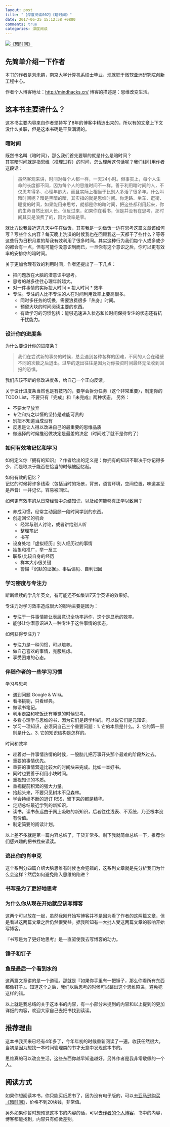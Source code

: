 ```yaml
---
layout: post
title: "【深度阅读002】《暗时间》"
date: 2017-06-25 15:12:58 +0800
comments: true
categories: 深度阅读
---
```


[![《暗时间》](https://images-cn.ssl-images-amazon.com/images/I/41XhpA%2BqiVL._SX358_BO1,204,203,200_.jpg)](https://www.amazon.cn/dp/B005DSK4W8/?ie=UTF8&tag=forecho0c-23)

## 先简单介绍一下作者

本书的作者是刘未鹏，南京大学计算机系硕士毕业，现就职于微软亚洲研究院创新工程中心。

作者个人博客地址：<http://mindhacks.cn/> 
博客的描述是：思维改变生活。

<!--more-->

## 这本书主要讲什么？

这本书主要内容来自作者坚持写了8年的博客中精选出来的，所以有的文章上下文没什么关联，但是这本书确是干货满满的。

### 暗时间

既然书名叫《暗时间》，那么我们首先要聊的就是什么是暗时间？  
其实暗时间就是指思维（推理过程）的时间，怎么理解这句话呢？我们线引用作者这段话：

> 虽然客观来讲，时间对每个人都一样，一天24小时。但事实上，每个人生命的长度都不同，因为每个人的思维时间不一样。善于利用暗时间的人，不仅思考得多、心理年龄大，而且实际上相当于比别人多活了很多年。什么叫暗时间呢？暗是黑暗的暗，其实指的就是思维时间。你走路、坐车、逛街、睡觉的时间，如果能用来思考，就都是你的暗时间，把这些都利用起来，你的生命自然比别人长。但反过来，如果你在看书，但是并没有在思考，那时间其实是浪费了的，因为效率是零。

就比方说我最近这几天中午在做饭，其实我是一边做饭一边在思考这篇文章该如何写？写些什么内容？每天晚上洗澡的时候我也在回顾我这一天都干了些什么？等等这些行为日积月累的帮我有效利用了很多时间。其实这种行为我们每个人或多或少的都会有一点，但有可能你没意识到而已，一旦你有这个意识之后，你可以更有效率的安排你的暗时间。

关于更加合理有效的利用时间，作者还提出了一下几点：

- 把问题放在大脑的潜意识中思考。
- 思考的越多往往心理年龄越大。
- 对一件事情的实际投入时间 = 投入时间 * 效率
- 专注。专注的人比不专注的人在时间利用效率上要高很多。
  - 同时多任务的切换，需要浪费很多『热身』时间。
  - 预留大块的时间阅读主要的东西。
  - 有效学习的习惯包括：能够迅速进入状态和长时间保持专注的状态还有抗干扰能力。


### 设计你的进度条

为什么要设计你的进度条？

> 我们在尝试新的事务的时候，总会遇到各种各样的困难，不同的人会在碰壁不同的次数之后退出。过早的退出往往是因为对你投资时间最终无法收到回报的恐惧。

我们应该不断的修改进度条，给自己一个正向反馈。

关于设计进度条当然也是有技巧的，要学会拆分任务（这个非常重要），制定你的 TODO List，不要只有『完成』和『未完成』两种状态。
另外：

- 不要太早放弃
- 专注和持之以恒的坚持是难能可贵的
- 别把不知道当成没有
- 反思是让人得以改进自己的最重要的思维品质
- 做选择的时候推迟做决定是最差的决定（时间过了就不是你的了）

### 如何有效地记忆和学习

如何定义你『拥有的知识』？作者给出的定义是：你拥有的知识不取决于你记得多少，而是取决于能否在恰当的时候被回忆起。

如何有效的记忆？  
记忆的时候将许多线索（包括当时的场景，背景，语言环境，空间位置，味道甚至是声音）一并记忆，容易被回忆。

如何更有效率的从日常经验中总结知识，以及如何能够真正学以致用？

- 养成习惯，经常主动回顾一段时间学到的东西。
- 创造回忆的机会
  - 经常与别人讨论，或者讲给别人听
  - 整理笔记
  - 书写
- 设身处地『虚拟经历』别人经历过的事情
- 抽象和推广，举一反三
- 联系/比较自身的经历
  - 样本大小很关键
  - 警惕『沉默的证据』、事后偏见、自利归因

### 学习密度与专注力
	
断断续续的学几年英文，有可能还不如集训7天学英语的效果好。

专注力对学习效率造成很大的影响主要是因为：

- 专注于一件事情能让表层意识全功率运作，这个是显示的效率。
- 能够让你潜意识进入一种专注于这件事情的状态。

如何获得专注力？

- 专注力是一种习惯，可以培养。
- 做自己喜欢的事情，克服焦虑。
- 享受困难的心态。


### 伴随作者的一些学习习惯

学习与思考 

- 遇到问题 Google & Wiki。
- 看书挑剔，只看经典。
- 做读书笔记。
- 利用走路和吃饭还有睡觉的时候思考。
- 多看心理学与思维的书，因为它们是跨学科的。可以说它们是元知识。
- 学习一项知识，必须问自己三个重要问题：1. 它的本质是什么。2. 它的第一原则是什么。3. 它的知识结构是怎样的。

时间和效率

- 趁着对一件事情热情的时候，一股脑儿把万事开头那个最难的阶段熬过去。
- 重要的事情优先。
- 重要的事情营造比较大的时间块来完成。比如一本好书。
- 同时也要善于利用小块时间。
- 重视知识的本质。
- 重视提前积累的强大力量。
- 抬起头来，不要只见树木不见森林。
- 学会持续不断的退订 RSS，留下来的都是精华。
- 定期总结最近学到的新知识。
- 读书。读书永远由于网上吸取的新知识，后者往往浅表、不系统，乃至根本没有价值。
- 制定简要的阅读计划。

以上差不多就是第一篇内容总结了，干货非常多。剩下我就简单总结一下，推荐你们感兴趣的把书找来读读。

### 逃出你的肖申克

这个系列分四篇介绍大脑思维有时候也会犯错的，这系列文章就是先分析我们为什么会这样？然后如何避免陷入思维的陷进？

### 书写是为了更好地思考

### 为什么你从现在开始就应该写博客

这两个可以放在一起，虽然我刚开始写博客并不是因为看了作者的这两篇文章，但是看过这两篇文章之后仍然很受益。据我所知有一大批人受这两篇文章的影响开始写博客。

『书写是为了更好地思考』是一直驱使我去写博客的动力。

### 锤子和钉子

### 鱼是最后一个看到水的

这两篇文章讲的是一个道理。那就是『如果你手里有一把锤子，那么你看所有东西都像钉子』。知道这个之后，我们以后思考的时候可以跳出这个思维陷进，避免犯这样的错。

以上就是我总结的关于这本书的内容，有一小部分未提到的内容和以上提到的更加详细的内容，欢迎大家自己去把书找到读读。

## 推荐理由

这本书我买来已经有4年多了，今年年初的时候重新阅读了一遍，收获任然很大。当初是因为想找一本时间管理类的书才无意中发现这本书的。

思维真的可以改变生活，这些东西你越早知道越好。另外作者是我非常敬佩的一个人。

## 阅读方式

如果你想阅读本书，你只能买纸质书了，因为没有电子版的，可以去[亚马逊购买《暗时间》](https://www.amazon.cn/dp/B005DSK4W8/?ie=UTF8&tag=forecho0c-23)，价格不到20块钱，非常值。

另外如果你暂时想预览这本书的内容的话，可以去[作者的个人博客](http://mindhacks.cn/)，书中的内容，博客都能找到，内容只有细微差别。
